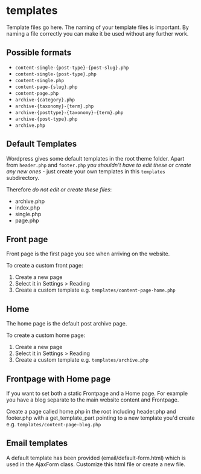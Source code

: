 # templates

Template files go here. The naming of your template files is important. By naming a file correctly you can make it be used without any further work.

## Possible formats

 * `content-single-{post-type}-{post-slug}.php`
 * `content-single-{post-type}.php`
 * `content-single.php`
 * `content-page-{slug}.php`
 * `content-page.php`
 * `archive-{category}.php`
 * `archive-{taxonomy}-{term}.php`
 * `archive-{posttype}-{taxonomy}-{term}.php`
 * `archive-{post-type}.php`
 * `archive.php`

## Default Templates

Wordpress gives some default templates in the root theme folder. Apart from `header.php` and `footer.php` *you shouldn't have to edit these or create any new ones* - just create your own templates in this `templates` subdirectory.

Therefore *do not edit or create these files*:

* archive.php
* index.php
* single.php
* page.php

## Front page

Front page is the first page you see when arriving on the website.

To create a custom front page:

1. Create a new page
2. Select it in Settings > Reading
3. Create a custom template e.g. `templates/content-page-home.php`

## Home

The home page is the default post archive page.

To create a custom home page:

1. Create a new page
2. Select it in Settings > Reading
3. Create a custom template e.g. `templates/archive.php`

## Frontpage with Home page

If you want to set both a static Frontpage and a Home page. For example you have a blog separate to the main website content and Frontpage.

Create a page called home.php in the root including header.php and footer.php with a get_template_part pointing to a new template you'd create e.g. `templates/content-page-blog.php`

## Email templates

A default template has been provided (email/default-form.html) which is used in the AjaxForm class. Customize this html file or create a new file.
